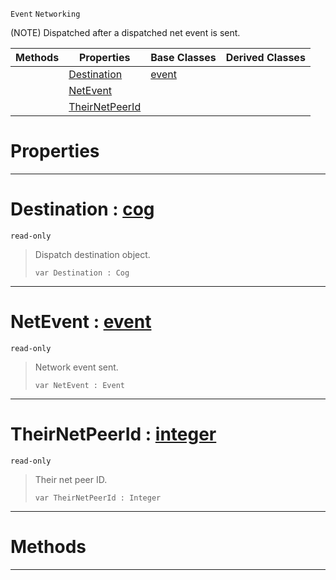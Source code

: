  `Event` `Networking`



(NOTE) Dispatched after a dispatched net event is sent.

|Methods|Properties|Base Classes|Derived Classes|
|---|---|---|---|
| |[ Destination](https://github.com/zeroengineteam/ZeroDocs/blob/master/code_reference/class_reference/neteventsent.markdown#destination-zero-engine)|[event](https://github.com/zeroengineteam/ZeroDocs/blob/master/code_reference/class_reference/event.markdown)| |
| |[ NetEvent](https://github.com/zeroengineteam/ZeroDocs/blob/master/code_reference/class_reference/neteventsent.markdown#netevent-zero-engine-doc)| | |
| |[ TheirNetPeerId](https://github.com/zeroengineteam/ZeroDocs/blob/master/code_reference/class_reference/neteventsent.markdown#theirnetpeerid-zero-engi)| | |


 #  Properties


---  
 #  Destination : [cog](https://github.com/zeroengineteam/ZeroDocs/blob/master/code_reference/class_reference/cog.markdown)

 `read-only`

> Dispatch destination object.
> ``` lang=cpp, name=Zilch
> var Destination : Cog


---  
 #  NetEvent : [event](https://github.com/zeroengineteam/ZeroDocs/blob/master/code_reference/class_reference/event.markdown)

 `read-only`

> Network event sent.
> ``` lang=cpp, name=Zilch
> var NetEvent : Event


---  
 #  TheirNetPeerId : [integer](https://github.com/zeroengineteam/ZeroDocs/blob/master/code_reference/zilch_base_types/integer.markdown)

 `read-only`

> Their net peer ID.
> ``` lang=cpp, name=Zilch
> var TheirNetPeerId : Integer


---  
 #  Methods


---  
 

 